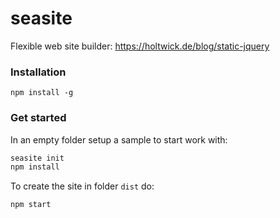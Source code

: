# seasite

Flexible web site builder: <https://holtwick.de/blog/static-jquery>

### Installation

```bs
npm install -g
```

### Get started

In an empty folder setup a sample to start work with:

```sh
seasite init
npm install
```

To create the site in folder `dist` do:

```sh
npm start
```

